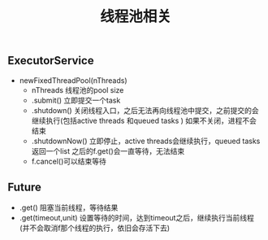 ﻿---
layout: post
title: 线程池相关
---

## ExecutorService

- newFixedThreadPool(nThreads)
    - nThreads 线程池的pool size
    - .submit() 立即提交一个task
    - .shutdown() 关闭线程入口，之后无法再向线程池中提交，之前提交的会继续执行(包括active threads 和queued tasks )
    如果不关闭，进程不会结束
    - .shutdownNow() 立即停止，active threads会继续执行，queued tasks 返回一个list
    之后的f.get()会一直等待，无法结束
    - f.cancel()可以结束等待


## Future


- .get() 阻塞当前线程，等待结果
- .get(timeout,unit) 设置等待的时间，达到timeout之后，继续执行当前线程(并不会取消f那个线程的执行，依旧会存活下去)